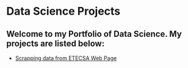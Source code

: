 # Data Science Projects
Welcome to my Portfolio of Data Science. My projects are listed below:
- 
- [Scrapping data from ETECSA Web Page](https://github.com/Ferricty/Data-Science-Projects/blob/main/Scrapping%20data%20from%20ETECSA%20Web%20Page/Scrapping%20data%20from%20ETECSA%20Web%20Page.ipynb)
